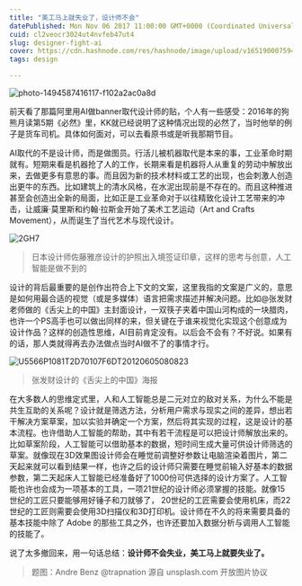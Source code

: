 ```yaml
---
title: "美工马上就失业了，设计师不会"
datePublished: Mon Nov 06 2017 11:00:00 GMT+0000 (Coordinated Universal Time)
cuid: cl2veocr3024ut4nvfeb47ut4
slug: designer-fight-ai
cover: https://cdn.hashnode.com/res/hashnode/image/upload/v1651900075940/nbVur33RV.jpg
tags: design

---
```


![photo-1494587416117-f102a2ac0a8d](https://i.imgur.com/mCwzini.jpg)

前天看了那篇阿里用AI做banner取代设计师的贴，个人有一些感受：2016年的狗熊月读第5期《必然》里，KK就已经说明了这种情况出现的必然了，当时他举的例子是货车司机。具体如何面对，可以去看原书或是听我那期节目。

AI取代的不是设计师，而是做图员。行活儿被机器取代是本来的事，工业革命时期就有。短期来看是机器抢了人的工作，长期来看是机器将人从重复的劳动中解放出来，去做更多有意思的事。而且因为新的技术材料或工艺的出现，也会刺激人创造出更牛的东西。比如建筑上的清水风格，在水泥出现前是不存在的。而且这种推进甚至会创造出全新的局面，比如正是工业革命对于以往精致化设计工艺带来的冲击，让威廉·莫里斯和约翰·拉斯金开始了美术工艺运动（Art and Crafts Movement），从而诞生了当代艺术与现代设计。

![2GH7](https://i.imgur.com/KgvK9G8.jpg)

> 日本设计师佐藤雅彦设计的护照出入境签证印章，这样的思考与创意，人工智能是做不到的

设计的背后最重要的是创作出符合上下文的文案，这里我指的文案是广义的，意思是如何用最合适的视觉（或是多媒体）语言把需求描述并解决问题。比如@张发财 老师做的《舌尖上的中国》主封面设计，一双筷子夹着中国山河构成的一块腊肉，也许一个PS高手也可以做出同样的来，但关键在于谁来视觉化实现这个创意成为设计作品？这样的创造性思维，AI目前肯定没有。以后会不会有？不好说。如果有的话，那人类就得再去办法做点当时AI做不了的事情才行。

![U5566P1081T2D70107F6DT20120605080823](https://i.imgur.com/kNQImoV.jpg)

> 张发财设计的《舌尖上的中国》海报

在大多数人的思维定式里，人和人工智能总是二元对立的敌对关系，为什么不能是共生互助的关系呢？设计就是筛选方法，分析用户需求与现实之间的差异，想出若干解决方案草案，加以实验并确定一个方案，然后将其实现的过程，这是设计的基本流程。也许借助人工智能的帮助，其中有若干流程是可以把设计师解放出来的。比如草案阶段，人工智能可以借助基本的数据，短时间生成大量可供设计师筛选的草案。就像现在3D效果图设计师会在睡觉前调整好参数让电脑渲染着图片，第二天起来就可以看到结果一样，也许之后的设计师只需要在睡觉前输入好基本的数据参数，第二天起床人工智能已经准备好了1000份可供选择的设计方案了。人工智能也许也会成为一项基本的工具，一项21世纪的设计师必须掌握的技能。就像15世纪的工匠只要能够用好锤子和刀就够了， 20世纪的工匠需要会使用机床，而22世纪的工匠则需要会使用3D扫描仪和3D打印机。设计师在不久的将来需要具备的基本技能中除了 Adobe 的那些工具之外，也许还要加入数据分析与调用人工智能的技能了。

说了太多撤回来，用一句话总结：**设计师不会失业，美工马上就要失业了。**

> 题图：Andre Benz @trapnation 源自 unsplash.com 开放图片协议
